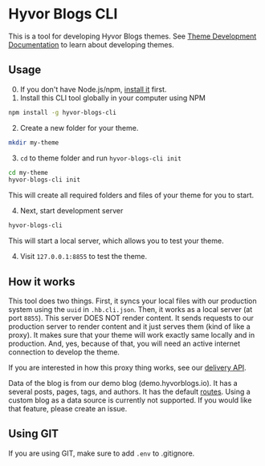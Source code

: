 # Hyvor Blogs CLI

This is a tool for developing Hyvor Blogs themes. See [Theme Development Documentation](https://blogs.hyvor.com/docs/themes-overview) to learn about developing themes.

## Usage

0. If you don't have Node.js/npm, [install it](https://nodejs.org/en/) first.
1. Install this CLI tool globally in your computer using NPM

```bash
npm install -g hyvor-blogs-cli
```

2. Create a new folder for your theme.

```bash
mkdir my-theme
```

3. `cd` to theme folder and run `hyvor-blogs-cli init`

```bash
cd my-theme
hyvor-blogs-cli init
```

This will create all required folders and files of your theme for you to start.

4. Next, start development server

```bash
hyvor-blogs-cli
```

This will start a local server, which allows you to test your theme.

4. Visit `127.0.0.1:8855` to test the theme.

## How it works

This tool does two things. First, it syncs your local files with our production system using the `uuid` in `.hb.cli.json`. Then, it works as a local server (at port `8855`). This server DOES NOT render content. It sends requests to our production server to render content and it just serves them (kind of like a proxy). It makes sure that your theme will work exactly same locally and in production. And, yes, because of that, you will need an active internet connection to develop the theme.

If you are interested in how this proxy thing works, see our [delivery API](https://blogs.hyvor.com/docs/api-delivery).

Data of the blog is from our demo blog (demo.hyvorblogs.io). It has a several posts, pages, tags, and authors. It has the default [routes](https://blogs.hyvor.com/docs/routes). Using a custom blog as a data source is currently not supported. If you would like that feature, please create an issue.

## Using GIT

If you are using GIT, make sure to add `.env` to .gitignore.